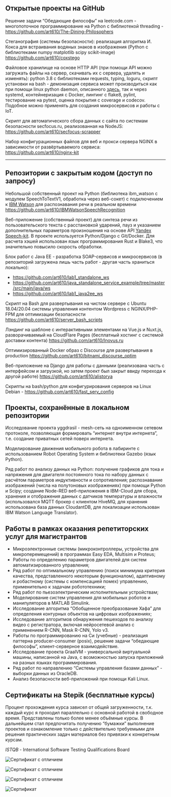 ## Открытые проекты на GitHub

Решение задачи “Обедающие философы” на leetcode.com - многопоточное программирование на Python с библиотекой threading - https://github.com/art610/The-Dining-Philosophers

Стеганография (системы безопасности): реализация алгоритма И. Кокса для встраивания водяных знаков в изображения (Python c библиотеками numpy matplotlib scipy scikit-image) https://github.com/art610/coxstego

Файловое хранилище на основе HTTP API (при помощи API можно загружать файлы на сервер, скачивать их с сервера, удалять и изменять): python 3.8 с библиотеками requests, typing, loguru, скрипт установки на bash - демонизация сервиса может производиться как при помощи linux python daemon, описанного [здесь](https://www.jejik.com/articles/2007/02/a_simple_unix_linux_daemon_in_python/www.boxedice.com), так и через systemd, контейнеризация с Docker, линтинг с flake8, pylint, тестирование на pytest, оценка покрытия с coverage и codecov. Подобное можно применять для создания микросервисов и работы с IoT.

Скрипт для автоматического сбора данных с сайта по системам безопасности secfocus.ru, реализованная на NodeJS: https://github.com/art610/secfocus-scrapper

Набор конфигурационных файлов для веб и прокси сервера NGINX в зависимости от развёртываемого сервиса: https://github.com/art610/nginx-kit

---

## Репозитории с закрытым кодом (доступ по запросу)

Небольшой собственный проект на Python (библиотека ibm_watson с модулем SpeechToTextV1, обработка через веб-сокет) с подключением к [IBM Watson](https://www.ibm.com/watson) для распознавания речи в реальном времени https://github.com/art610/IBMWatsonSpeechRecognition

Веб-приложение (собственный проект) для синтеза речи из пользовательского текста с расстановкой ударений, пауз и указанием дополнительных параметров произношения на основе API [Yandex Speech-kit](https://cloud.yandex.ru/services/speechkit). В проекте используется Python/Django с Git/Docker. Для расчета хэшей использован язык программирования Rust и Blake3, что значительно повысило скорость обработки. 

Блок работ с Java EE - разработка SOAP-сервисов и микросервисов (в репозиторий загружена лишь часть работ - другая часть храниться локально):

- https://github.com/art610/lab1_standalone_ws
- https://github.com/art610/java_standalone_service_example/tree/master/src/main/java/ws
- https://github.com/art610/lab1_java2ee_ws

Скрипт на Bash для развертывания на чистом сервере с Ubuntu 18.04/20.04 системы управления контентом Wordpress c NGINX/PHP-FPM для оптимизации безопасности https://github.com/art610/server_bash_scripts

Лэндинг на шаблоне с интерактивными элементами на Vue.js и Nuxt.js, разворачиваемый на CloudFlare Pages (бесплатный хостинг с системой доставки контента) https://github.com/art610/lnovus.ru

Оптимизированный Docker образ с Discourse для развертывания в production https://github.com/art610/bitnami_discourse_optim

Веб-приложение на Django для работы с данными (реализована часть с интерфейсом и загрузкой, но затем проект был закрыт ввиду перехода к другой работе) https://github.com/art610/alistorya

Скрипты на bash/python для конфигурирования серверов на Linux Debian - https://github.com/art610/fast_serv_config



## Проекты, сохранённые в локальном репозитории

Исследование проекта yggdrasil - mesh-сеть на одноименном сетевом протоколе, позволяющая формировать “интернет внутри интернета”, т.е. создание приватных сетей поверх интернета. 

Моделирование движения мобильного робота в лабиринте с использованием Robot Operating System и библиотеки Gazebo (язык Python).

Ряд работ по анализу данных на Python: получение графиков для тока и напряжения для двигателя постоянного тока по набору данных с расчётом параметров индуктивности и сопротивления; распознавание изображений (числа на полутоновых изображениях) при помощи Python и Scipy; создание Node-RED веб-приложения в IBM-Cloud для сбора, хранения и отображения данных с датчиков температуры и влажности (использовался MQTT брокер с клиентом HiveMQ, для хранения использована база данных CloudantDB, для локализации использован IBM Watson Language Translator). 


## Работы в рамках оказания репетиторских услуг для магистрантов

- Микроэлектронные системы (микроконтроллеры, устройства для микроперемещений) в программах Easy EDA, Multisim и Proteus;
- Работы по определению параметров двигателей для систем автоматизированного управления;
- Ряд работ по оптимальному управлению (поиск минимума критерия качества, представленного некоторым функционалом), адаптивному и робастному (системы с компенсацией помех) управлению, применительно к задачам робототехники;
- Ряд работ по пьезоэлектрическим исполнительным устройствам;
- Моделирование систем управления для мобильных роботов и манипуляторов в MATLAB Simulink.
- Исследование алгоритма “Обобщенное преобразование Хафа” для определения контурных объектов на цифровых изображениях;
- Исследование алгоритмов обнаружения пешеходов по анализу видео с регистратора, включая нейросетевой анализ с применением R-CNN, Mask R-CNN, Yolo v3.
- Работы по программированию на Си (учебные) - реализация паттерна producer-consumer (posix), решение задачи “обедающие философы”, клиент-серверное взаимодействие.
- Исследование проекта GraalVM - универсальной виртуальной машины, написанной на Java, с возможностью запуска приложений на разных языках программирования. 
- Ряд работ по направлению “Системы управления базами данных” - выборки данных из OracleDB.
- Анализ безопасности веб-приложений при помощи Kali Linux.



## Сертификаты на Stepik (бесплатные курсы)

Процент прохождения курса зависел от общей загруженности, т.к. каждый курс я проходил параллельно с основной работой в свободное время. Представлены только более менее объёмные курсы. В дальнейшем стал предпочитать получению “бумажки” выполнение проектов и ознакомление только с действительно требуемыми для решения практических задач материалов без привязки к конкретным курсам.

*ISTQB* - International Software Testing Qualifications Board

![Сертификат с отличием](https://stepik.org/certificate/4f1648dd3da7fedf22d0ebf41f95fc63ad249602.png)

![Сертификат с отличием](https://stepik.org/certificate/69e54207b0e738895cda7c7f67d54d7495d97ea3.png)

![Сертификат с отличием](https://stepik.org/certificate/bfd9f164bb273d9136c3f409f6277e2c155284e8.png)

![Сертификат](https://stepik.org/certificate/b848e1a7c8c2471fadd7bb0843670f4acf03bff7.png)
